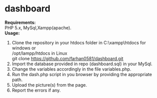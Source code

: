 # dashboard
<b>Requirements:</b><br>
PHP 5.x, MySql,Xampp(apache).
<br>
<b>Usage:</b><br>
1. Clone the repository in your htdocs folder in C:\xampp\htdocs for windows or<br>
   /opt/lampp/htdocs in Linux <br>
   git clone https://github.com/farhan0581/dashboard.git<br>
2. Import the database provided in repo (dashboard.sql) in your MySql.<br>
3. Change the variables accordingly in the file variables.php.
4. Run the dash.php script in you browser by providing the appropriate path.<br>
5. Upload the picture(s) from the page.
6. Report the errors if any.
